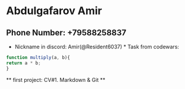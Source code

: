 # Abdulgafarov Amir #
## Phone Number: +79588258837 ## 
* Nickname in discord: Amir(@Resident6037) *
Task from codewars:
```javascript
function multiply(a, b){
return a * b;
}
```
** first project: CV#1. Markdown & Git **